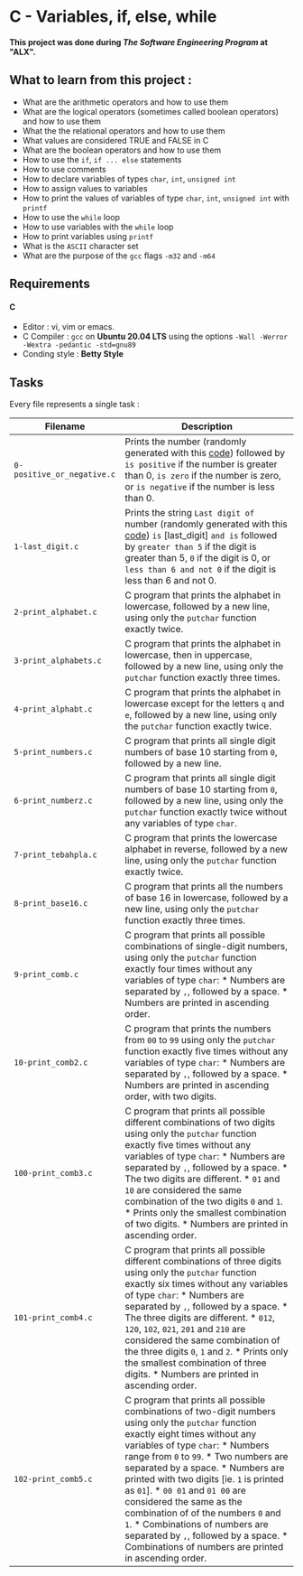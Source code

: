 # C - Variables, if, else, while
#### This project was done during ***The Software Engineering Program*** at "ALX".

## What to learn from this project :
+ What are the arithmetic operators and how to use them
+ What are the logical operators (sometimes called boolean operators) and how to use them
+ What the the relational operators and how to use them
+ What values are considered TRUE and FALSE in C
+ What are the boolean operators and how to use them
+ How to use the `if`, `if ... else` statements
+ How to use comments
+ How to declare variables of types `char`, `int`, `unsigned int`
+ How to assign values to variables
+ How to print the values of variables of type `char`, `int`, `unsigned int` with `printf`
+ How to use the `while` loop
+ How to use variables with the `while` loop
+ How to print variables using `printf`
+ What is the `ASCII` character set
+ What are the purpose of the `gcc` flags `-m32` and `-m64`

## Requirements
#### C
+ Editor : vi, vim or emacs.
+ C Compiler : `gcc` on **Ubuntu 20.04 LTS** using the options `-Wall -Werror -Wextra -pedantic -std=gnu89`
+ Conding style : **Betty Style**

## Tasks
Every file represents a single task :

| Filename | Description |
| -------- | ----------- |
| `0-positive_or_negative.c` | Prints the number (randomly generated with this [code](https://github.com/holbertonschool/0x01.c/blob/master/1-last_digit_c)) followed by `is positive` if the number is greater than 0, `is zero` if the number is zero, or `is negative` if the number is less than 0. |
| `1-last_digit.c` | Prints the string `Last digit of` number (randomly generated with this [code](https://github.com/holbertonschool/0x01.c/blob/master/1-last_digit_c)) `is` [last_digit] `and is` followed by `greater than 5` if the digit is greater than 5, `0` if the digit is 0, or `less than 6 and not 0` if the digit is less than 6 and not 0. |
| `2-print_alphabet.c`| C program that prints the alphabet in lowercase, followed by a new line, using only the `putchar` function exactly twice. |
| `3-print_alphabets.c` | C program that prints the alphabet in lowercase, then in uppercase, followed by a new line, using only the `putchar` function exactly three times. |
| `4-print_alphabt.c`| C program that prints the alphabet in lowercase except for the letters `q` and `e`, followed by a new line, using only the `putchar` function exactly twice. |
| `5-print_numbers.c` | C program that prints all single digit numbers of base 10 starting from `0`, followed by a new line. |
| `6-print_numberz.c` | C program that prints all single digit numbers of base 10 starting from `0`, followed by a new line, using only the `putchar` function exactly twice without any variables of type `char`. |
| `7-print_tebahpla.c` | C program that prints the lowercase alphabet in reverse, followed by a new line, using only the `putchar` function exactly twice. |
| `8-print_base16.c` | C program that prints all the numbers of base 16 in lowercase, followed by a new line, using only the `putchar` function exactly three times. |
| `9-print_comb.c` | C program that prints all possible combinations of single-digit numbers, using only the `putchar` function exactly four times without any variables of type `char`: * Numbers are separated by `,`, followed by a space. * Numbers are printed in ascending order. |
| `10-print_comb2.c` | C program that prints the numbers from `00` to `99` using only the `putchar` function exactly five times without any variables of type `char`: * Numbers are separated by `,`, followed by a space. * Numbers are printed in ascending order, with two digits. |
| `100-print_comb3.c` | C program that prints all possible different combinations of two digits using only the `putchar` function exactly five times without any variables of type `char`: * Numbers are separated by `,`, followed by a space. * The two digits are different. * `01` and `10` are considered the same combination of the two digits `0` and `1`. * Prints only the smallest combination of two digits. * Numbers are printed in ascending order. |
| `101-print_comb4.c` | C program that prints all possible different combinations of three digits using only the `putchar` function exactly six times without any variables of type `char`: * Numbers are separated by `,`, followed by a space. * The three digits are different. * `012`, `120`, `102`, `021`, `201` and `210` are considered the same combination of the three digits `0`, `1` and `2`. * Prints only the smallest combination of three digits. * Numbers are printed in ascending order. |
| `102-print_comb5.c` | C program that prints all possible combinations of two-digit numbers using only the `putchar` function exactly eight times without any variables of type `char`: * Numbers range from `0` to `99`. * Two numbers are separated by a space. * Numbers are printed with two digits [ie. `1` is printed as `01`]. * `00 01` and `01 00` are considered the same as the combination of of the numbers `0` and `1`. * Combinations of numbers are separated by `,`, followed by a space. * Combinations of numbers are printed in ascending order. |
